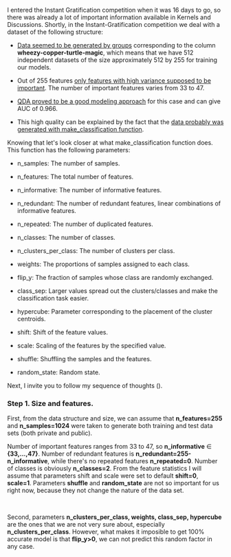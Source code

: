 I entered the Instant Gratification competition when it was 16 days to go, so there was already a lot of important information available in Kernels and Discussions. Shortly, in the Instant-Gratification competition we deal with a dataset of the following structure:
    
- [Data seemed to be generated by groups](https://www.kaggle.com/c/instant-gratification/discussion/92930#latest-541375) corresponding to the column **wheezy-copper-turtle-magic**, which means that we have 512 independent datasets of the size approximately 512 by 255 for training our models.

- Out of 255 features [only features with high variance supposed to be important](https://www.kaggle.com/fchmiel/low-variance-features-useless/). The number of important features varies from 33 to 47.

- [QDA proved to be a good modeling approach](https://www.kaggle.com/speedwagon/quadratic-discriminant-analysis) for this case and can give AUC of 0.966. 

- This high quality can be explained by the fact that the [data probably was generated with make_classification function](https://www.kaggle.com/mhviraf/synthetic-data-for-next-instant-gratification).

Knowing that let's look closer at what make_classification function does. This function has the following parameters:

- n_samples: The number of samples.
- n_features: The total number of features.
- n_informative: The number of informative features.
- n_redundant: The number of redundant features, linear combinations of informative features.
- n_repeated: The number of duplicated features.
- n_classes: The number of classes.

- n\_clusters\_per_class: The number of clusters per class.
- weights: The proportions of samples assigned to each class.
- flip_y: The fraction of samples whose class are randomly exchanged.
- class_sep: Larger values spread out the clusters/classes and make the classification task easier.
- hypercube: Parameter corresponding to the placement of the cluster centroids.

- shift: Shift of the feature values.
- scale: Scaling of the features by the specified value.
- shuffle: Shuffling the samples and the features.
- random_state: Random state.

Next, I invite you to follow my sequence of thoughts ().

### Step 1. Size and features.

First, from the data structure and size, we can assume that **n_features=255** and **n_samples=1024** were taken to generate both training and test data sets (both private and public).

Number of important features ranges from 33 to 47, so **n_informative** $\in$ **{33,...,47}**. Number of redundant features is **n_redundant=255-n_informative**, while there's no repeated features **n_repeated=0**. Number of classes is obviously **n_classes=2**. From the feature statistics I will assume that parameters shift and scale were set to default **shift=0**, **scale=1**. Parameters **shuffle** and **random_state** are not so important for us right now, because they not change the nature of the data set.

<br>

Second, parameters **n_clusters_per_class, weights, class_sep, hypercube** are the ones that we are not very sure about, especially **n_clusters_per_class**. However, what makes it imposible to get 100% accurate model is that **flip_y>0**, we can not predict this random factor in any case.

